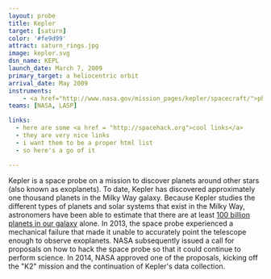 ```yaml
---
layout: probe
title: Kepler
target: [saturn]
color: '#fe9d99'
attract: saturn_rings.jpg
image: kepler.svg
dsn_name: KEPL
launch_date: March 7, 2009
primary_target: a heliocentric orbit
arrival_date: May 2009
instruments:
    - <a href="http://www.nasa.gov/mission_pages/kepler/spacecraft/">photometer</a>
teams: [NASA, LASP]

links:
  - here are some <a href = "http://spacehack.org">cool links</a>
  - they are very nice links
  - i want them to be a proper html list
  - so here's a go of it

---
```

Kepler is a space probe on a mission to discover planets around other stars (also known as exoplanets). To date, Kepler has discovered approximately one thousand planets in the Milky Way galaxy. Because Kepler studies the different types of planets and solar systems that exist in the Milky Way, astronomers have been able to estimate that there are at least <a href="http://www.nasa.gov/mission_pages/kepler/news/kepler20130103.html">100 billion planets in our galaxy</a> alone. In 2013, the space probe experienced a mechanical failure that made it unable to accurately point the telescope enough to observe exoplanets. NASA subsequently issued a call for proposals on how to hack the space probe so that it could continue to perform science. In 2014, NASA approved one of the proposals, kicking off the "K2" mission and the continuation of Kepler's data collection.